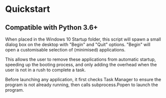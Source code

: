 # Quickstart
## Compatible with Python 3.6+

When placed in the Windows 10 Startup folder, this script will spawn a small dialog box on the desktop with "Begin" and "Quit" options.
"Begin" will open a customisable selection of (minimised) applications.

This allows the user to remove these applications from automatic startup, speeding up the booting process, and only adding the overhead when the user is not in a rush to complete a task.

Before launching any application, it first checks Task Manager to ensure the program is not already running, then calls subprocess.Popen to launch the program.
